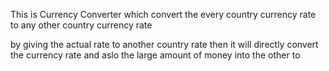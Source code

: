 This is Currency Converter which convert the every country currency rate to any other country currency rate

by giving the actual rate to another country rate then it will directly convert the currency rate and aslo the large amount of money into the other to 
